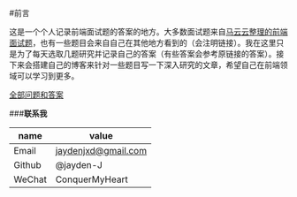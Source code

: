 #前言

这是一个个人记录前端面试题的答案的地方。大多数面试题来自[马云云整理的前端面试题](https://github.com/markyun/My-blog/tree/master/Front-end-Developer-Questions)，也有一些题目会来自自己在其他地方看到的（会注明链接）。我在这里只是为了每天选取几题研究并记录自己的答案（有些答案会参考原链接的答案）。接下来会搭建自己的博客来针对一些题目写一下深入研究的文章，希望自己在前端领域可以学习到更多。

[全部问题和答案](https://github.com/jayden-J/front-end-study/blob/master/Front-end-Developer-Questions/questions.md)

###**联系我**

name  |value
------|-------------------
Email |jaydenjxd@gmail.com
Github|@jayden-J
WeChat|ConquerMyHeart

